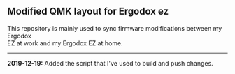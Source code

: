 ## Modified QMK layout for Ergodox ez

This repository is mainly used to sync firmware modifications between my Ergodox  
EZ at work and my Ergodox EZ at home.

---

**2019-12-19:** Added the script that I've used to build and push changes.
